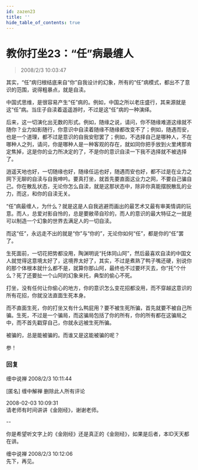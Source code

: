 ```yaml
---
id: zazen23
title: ''
hide_table_of_contents: true
---
```


# 教你打坐23：“任”病最缠人

> 2008/2/3 10:03:47

<div style={{color: '#FF0000', fontSize: '18px', fontWeight: '500'}}>

其实，“任”病归根结底来自“你”自我设计的幻象，所有的“任”病模式，都出不了意识的范围，说得粗暴点，就是自渎。

中国式思维，是很容易产生“任”病的。例如，中国之所以老庄盛行，其来源就是这“任”病。当庄子自渎着遥遥游时，不过是这“任”病的一种演绎。

后来，这一切演化出无数的形式。例如，随缘之说，请问，你不随缘难道这缘就不随你？业力如影随行，你意识中自渎着随缘不随缘都改变不了；例如，随遇而安，也是一个道理，都不过是意识的自我安慰罢了；例如，不选择自己是哪种人，不在哪种人之列，请问，你是哪种人是一种客观的存在，就如同你把手放到火里烤那肯定焦掉，这是你的业力所决定的了，不是你的意识自渎一下我不选择就不被选择了。

逍遥天地也好，一切随缘也好，随缘任运也好，随遇而安也好，都不过是在业力之网下无聊的自渎与自我呻吟。要真打坐，就首先要直面这业力之网，不要自己骗自己。你在散乱状态，无论你怎么自渎，就是这那状态中，除非你真能摆脱散乱的业力，而这，和你的自渎无关。

“任”病最缠人，为什么？就是这是人自我逃避而画出的最艺术又最有审美情调的玩意。而人，总爱对影自怜的，总是要敝帚自珍的，而人的意识的最大特征之一就是可以制造一个幻象的世界去满足人的一切自渎。

而这“任”，永远走不出的就是“你”与“你的”，无论你如何“任”，都是你的“任”罢了。

生死面前，一切花把势都没用，陶渊明说“托体同山阿”，然后最喜欢自渎的中国文人就觉得这意境太好了，这境界太好了，其实，不过是煮熟了鸭子嘴还硬，别说你的那个体根本就什么都不是，就算你那山阿，最终也不过要坏灭去，你“托”个什么？死了还要扯一个山阿的幻象来托，典型的偷心不死。

打坐，没有任何让你偷心的地方，你的意识怎么变花招都没用，而不穿越这意识的所有花招，你就没法直面生死本身。

而不直面生死，你的打坐又有什么鸭屁用？要不被生死所骗，首先就要不被自己所骗。生死，不过是一个骗局，而这骗局包括了你的所有，你的所有都在这骗局之中，而不首先戳穿自己，你就永远被生死所骗。

被骗的，总是能被骗的。而谁又是这能被骗的呢？

参！

</div>

### 回复

<div class='blog-comment'>
<span class='blog-comment-chan'>缠中说禅</span> 2008/2/3 10:11:44<br/>

[匿名] 缠中解禅 删除此人所有评论 
  
2008-02-03 10:09:31 <br/>
请老师有时间讲讲《金刚经》，谢谢老师。

--<br/>

你是希望听文字上的《金刚经》还是真正的《金刚经》，如果是后者，本ID天天都在讲。
</div>

<div class='blog-comment'>
<span class='blog-comment-chan'>缠中说禅</span> 2008/2/3 10:12:06<br/>
先下，再见。
</div>